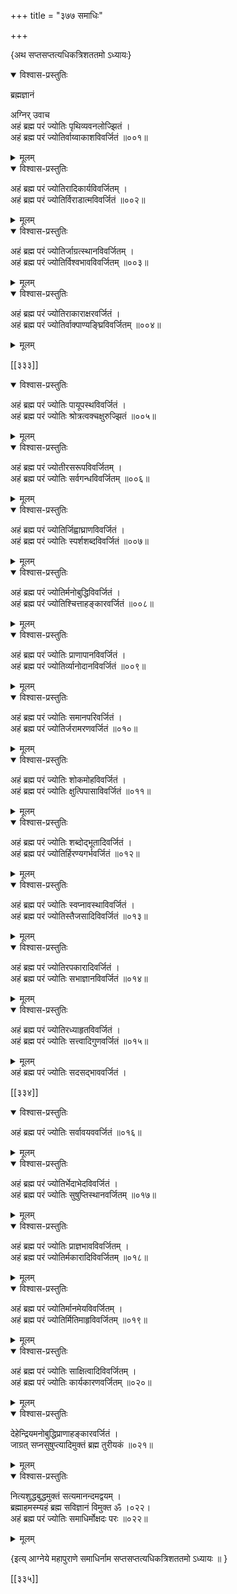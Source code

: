 +++
title = "३७७ समाधिः"

+++

\{अथ सप्तसप्तत्यधिकत्रिशततमो ऽध्यायः\}


<details open><summary>विश्वास-प्रस्तुतिः</summary>

ब्रह्मज्ञानं  
    
अग्निर् उवाच  
अहं ब्रह्म परं ज्योतिः पृथिव्यवनलोज्झितं ।  
अहं ब्रह्म परं ज्योतिर्वाय्वाकाशविवर्जितं ॥००१॥
</details>

<details><summary>मूलम्</summary>

ब्रह्मज्ञानं  
    
अग्निर् उवाच  
अहं ब्रह्म परं ज्योतिः पृथिव्यवनलोज्झितं ।  
अहं ब्रह्म परं ज्योतिर्वाय्वाकाशविवर्जितं ॥००१॥
</details>  

<details open><summary>विश्वास-प्रस्तुतिः</summary>

अहं ब्रह्म परं ज्योतिरादिकार्यविवर्जितम् ।  
अहं ब्रह्म परं ज्योतिर्विराडात्मविवर्जितं ॥००२॥
</details>

<details><summary>मूलम्</summary>

अहं ब्रह्म परं ज्योतिरादिकार्यविवर्जितम् ।  
अहं ब्रह्म परं ज्योतिर्विराडात्मविवर्जितं ॥००२॥
</details>  

<details open><summary>विश्वास-प्रस्तुतिः</summary>

अहं ब्रह्म परं ज्योतिर्जाग्रत्स्थानविवर्जितम् ।  
अहं ब्रह्म परं ज्योतिर्विश्वभावविवर्जितम् ॥००३॥
</details>

<details><summary>मूलम्</summary>

अहं ब्रह्म परं ज्योतिर्जाग्रत्स्थानविवर्जितम् ।  
अहं ब्रह्म परं ज्योतिर्विश्वभावविवर्जितम् ॥००३॥
</details>  

<details open><summary>विश्वास-प्रस्तुतिः</summary>

अहं ब्रह्म परं ज्योतिराकाराक्षरवर्जितं ।  
अहं ब्रह्म परं ज्योतिर्वाक्पाण्यङ्घ्रिविवर्जितम् ॥००४॥
</details>

<details><summary>मूलम्</summary>

अहं ब्रह्म परं ज्योतिराकाराक्षरवर्जितं ।  
अहं ब्रह्म परं ज्योतिर्वाक्पाण्यङ्घ्रिविवर्जितम् ॥००४॥
</details>  

[[३३३]]
    

<details open><summary>विश्वास-प्रस्तुतिः</summary>

अहं ब्रह्म परं ज्योतिः पायूपस्थविवर्जितं ।  
अहं ब्रह्म परं ज्योतिः श्रोत्रत्वक्चक्षुरुज्झितं   ॥००५॥
</details>

<details><summary>मूलम्</summary>

अहं ब्रह्म परं ज्योतिः पायूपस्थविवर्जितं ।  
अहं ब्रह्म परं ज्योतिः श्रोत्रत्वक्चक्षुरुज्झितं   ॥००५॥
</details>  

<details open><summary>विश्वास-प्रस्तुतिः</summary>

अहं ब्रह्म परं ज्योतीरसरूपविवर्जितम् ।  
अहं ब्रह्म परं ज्योतिः सर्वगन्धविवर्जितम् ॥००६॥
</details>

<details><summary>मूलम्</summary>

अहं ब्रह्म परं ज्योतीरसरूपविवर्जितम् ।  
अहं ब्रह्म परं ज्योतिः सर्वगन्धविवर्जितम् ॥००६॥
</details>  

<details open><summary>विश्वास-प्रस्तुतिः</summary>

अहं ब्रह्म परं ज्योतिर्जिह्वाघ्राणविवर्जितं ।  
अहं ब्रह्म परं ज्योतिः स्पर्शशब्दविवर्जितं ॥००७॥
</details>

<details><summary>मूलम्</summary>

अहं ब्रह्म परं ज्योतिर्जिह्वाघ्राणविवर्जितं ।  
अहं ब्रह्म परं ज्योतिः स्पर्शशब्दविवर्जितं ॥००७॥
</details>  

<details open><summary>विश्वास-प्रस्तुतिः</summary>

अहं ब्रह्म परं ज्योतिर्मनोबुद्धिविवर्जितं ।  
अहं ब्रह्म परं ज्योतिश्चित्ताहङ्कारवर्जितं ॥००८॥
</details>

<details><summary>मूलम्</summary>

अहं ब्रह्म परं ज्योतिर्मनोबुद्धिविवर्जितं ।  
अहं ब्रह्म परं ज्योतिश्चित्ताहङ्कारवर्जितं ॥००८॥
</details>  

<details open><summary>विश्वास-प्रस्तुतिः</summary>

अहं ब्रह्म परं ज्योतिः प्राणापानविवर्जितं ।  
अहं ब्रह्म परं ज्योतिर्व्यानोदानविवर्जितं ॥००९॥
</details>

<details><summary>मूलम्</summary>

अहं ब्रह्म परं ज्योतिः प्राणापानविवर्जितं ।  
अहं ब्रह्म परं ज्योतिर्व्यानोदानविवर्जितं ॥००९॥
</details>  

<details open><summary>विश्वास-प्रस्तुतिः</summary>

अहं ब्रह्म परं ज्योतिः समानपरिवर्जितं ।  
अहं ब्रह्म परं ज्योतिर्जरामरणवर्जितं ॥०१०॥
</details>

<details><summary>मूलम्</summary>

अहं ब्रह्म परं ज्योतिः समानपरिवर्जितं ।  
अहं ब्रह्म परं ज्योतिर्जरामरणवर्जितं ॥०१०॥
</details>  

<details open><summary>विश्वास-प्रस्तुतिः</summary>

अहं ब्रह्म परं ज्योतिः शोकमोहविवर्जितं ।  
अहं ब्रह्म परं ज्योतिः क्षुत्पिपासाविवर्जितं ॥०११॥
</details>

<details><summary>मूलम्</summary>

अहं ब्रह्म परं ज्योतिः शोकमोहविवर्जितं ।  
अहं ब्रह्म परं ज्योतिः क्षुत्पिपासाविवर्जितं ॥०११॥
</details>  

<details open><summary>विश्वास-प्रस्तुतिः</summary>

अहं ब्रह्म परं ज्योतिः शब्दोद्भूतादिवर्जितं ।  
अहं ब्रह्म परं ज्योतिर्हिरण्यगर्भवर्जितं ॥०१२॥
</details>

<details><summary>मूलम्</summary>

अहं ब्रह्म परं ज्योतिः शब्दोद्भूतादिवर्जितं ।  
अहं ब्रह्म परं ज्योतिर्हिरण्यगर्भवर्जितं ॥०१२॥
</details>  

<details open><summary>विश्वास-प्रस्तुतिः</summary>

अहं ब्रह्म परं ज्योतिः स्वप्नावस्थाविवर्जितं ।  
अहं ब्रह्म परं ज्योतिस्तैजसादिविवर्जितं ॥०१३॥
</details>

<details><summary>मूलम्</summary>

अहं ब्रह्म परं ज्योतिः स्वप्नावस्थाविवर्जितं ।  
अहं ब्रह्म परं ज्योतिस्तैजसादिविवर्जितं ॥०१३॥
</details>  

<details open><summary>विश्वास-प्रस्तुतिः</summary>

अहं ब्रह्म परं ज्योतिरपकारादिवर्जितं ।  
अहं ब्रह्म परं ज्योतिः सभाज्ञानविवर्जितं ॥०१४॥
</details>

<details><summary>मूलम्</summary>

अहं ब्रह्म परं ज्योतिरपकारादिवर्जितं ।  
अहं ब्रह्म परं ज्योतिः सभाज्ञानविवर्जितं ॥०१४॥
</details>  

<details open><summary>विश्वास-प्रस्तुतिः</summary>

अहं ब्रह्म परं ज्योतिरध्याहृतविवर्जितं ।  
अहं ब्रह्म परं ज्योतिः सत्त्वादिगुणवर्जितं ॥०१५॥
</details>

<details><summary>मूलम्</summary>

अहं ब्रह्म परं ज्योतिरध्याहृतविवर्जितं ।  
अहं ब्रह्म परं ज्योतिः सत्त्वादिगुणवर्जितं ॥०१५॥
</details>  
अहं ब्रह्म परं ज्योतिः सदसद्भाववर्जितं ।  

[[३३४]]
    

<details open><summary>विश्वास-प्रस्तुतिः</summary>

अहं ब्रह्म परं ज्योतिः सर्वावयववर्जितं ॥०१६॥
</details>

<details><summary>मूलम्</summary>

अहं ब्रह्म परं ज्योतिः सर्वावयववर्जितं ॥०१६॥
</details>  

<details open><summary>विश्वास-प्रस्तुतिः</summary>

अहं ब्रह्म परं ज्योतिर्भेदाभेदविवर्जितं ।  
अहं ब्रह्म परं ज्योतिः सुषुप्तिस्थानवर्जितम् ॥०१७॥
</details>

<details><summary>मूलम्</summary>

अहं ब्रह्म परं ज्योतिर्भेदाभेदविवर्जितं ।  
अहं ब्रह्म परं ज्योतिः सुषुप्तिस्थानवर्जितम् ॥०१७॥
</details>  

<details open><summary>विश्वास-प्रस्तुतिः</summary>

अहं ब्रह्म परं ज्योतिः प्राज्ञभावविवर्जितम् ।  
अहं ब्रह्म परं ज्योतिर्मकारादिविवर्जितम् ॥०१८॥
</details>

<details><summary>मूलम्</summary>

अहं ब्रह्म परं ज्योतिः प्राज्ञभावविवर्जितम् ।  
अहं ब्रह्म परं ज्योतिर्मकारादिविवर्जितम् ॥०१८॥
</details>  

<details open><summary>विश्वास-प्रस्तुतिः</summary>

अहं ब्रह्म परं ज्योतिर्मानमेयविवर्जितम् ।  
अहं ब्रह्म परं ज्योतिर्मितिमाहृविवर्जितम् ॥०१९॥
</details>

<details><summary>मूलम्</summary>

अहं ब्रह्म परं ज्योतिर्मानमेयविवर्जितम् ।  
अहं ब्रह्म परं ज्योतिर्मितिमाहृविवर्जितम् ॥०१९॥
</details>  

<details open><summary>विश्वास-प्रस्तुतिः</summary>

अहं ब्रह्म परं ज्योतिः साक्षित्वादिविवर्जितम् ।  
अहं ब्रह्म परं ज्योतिः कार्यकारणवर्जितम् ॥०२०॥
</details>

<details><summary>मूलम्</summary>

अहं ब्रह्म परं ज्योतिः साक्षित्वादिविवर्जितम् ।  
अहं ब्रह्म परं ज्योतिः कार्यकारणवर्जितम् ॥०२०॥
</details>  

<details open><summary>विश्वास-प्रस्तुतिः</summary>

देहेन्द्रियमनोबुद्धिप्राणाहङ्कारवर्जितं ।  
जाग्रत् सप्नसुषुप्त्यादिमुक्तं ब्रह्म तुरीयकं ॥०२१॥
</details>

<details><summary>मूलम्</summary>

देहेन्द्रियमनोबुद्धिप्राणाहङ्कारवर्जितं ।  
जाग्रत् सप्नसुषुप्त्यादिमुक्तं ब्रह्म तुरीयकं ॥०२१॥
</details>  

<details open><summary>विश्वास-प्रस्तुतिः</summary>

नित्यशुद्धबुद्धमुक्तं सत्यमानन्दमद्वयम् ।  
ब्रह्माहमस्म्यहं ब्रह्म सविज्ञानं विमुक्त ॐ ।०२२।  
अहं ब्रह्म परं ज्योतिः समाधिर्मोक्षदः परः   ॥०२२॥
</details>

<details><summary>मूलम्</summary>

नित्यशुद्धबुद्धमुक्तं सत्यमानन्दमद्वयम् ।  
ब्रह्माहमस्म्यहं ब्रह्म सविज्ञानं विमुक्त ॐ ।०२२।  
अहं ब्रह्म परं ज्योतिः समाधिर्मोक्षदः परः   ॥०२२॥
</details>  
    
\{इत्य् आग्नेये महापुराणे समाधिर्नाम सप्तसप्तत्यधिकत्रिशततमो ऽध्यायः ॥  }

[[३३५]]
    